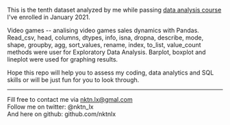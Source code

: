 This is the tenth dataset analyzed by me while passing [data analysis course](https://karpov.courses/) I've enrolled in January 2021.   


Video games --  analising video games sales dynamics with Pandas. Read_csv, head, columns, dtypes, info, isna, dropna, describe, mode, shape, groupby, agg, sort_values, rename, index, to_list, value_count methods were user for Exploratory Data Analysis. Barplot, boxplot and lineplot were used for graphing results.    




Hope this repo will help you to assess my coding, data analytics and SQL skills or will be just fun for you to look through.    



--------------------------------------------
Fill free to contact me via nktn.lx@gmal.com  
Follow me on twitter: @nktn_lx  
And here on github: github.com/nktnlx  